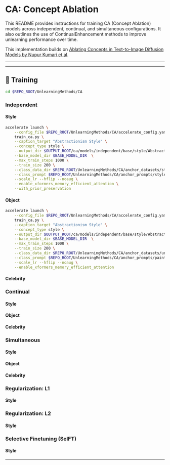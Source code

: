 # CA: Concept Ablation

This README provides instructions for training CA (Concept Ablation) models across independent, continual, and simultaneous configurations. It also outlines the use of ContinualEnhancement methods to improve unlearning performance over time.

This implementation builds on [Ablating Concepts in Text-to-Image Diffusion Models by Nupur Kumari et al](https://github.com/nupurkmr9/concept-ablation/tree/main).

---

---

## 🧠 Training
```bash
cd $REPO_ROOT/UnlearningMethods/CA
```
### Independent
#### Style
```bash
accelerate launch \
    --config_file $REPO_ROOT/UnlearningMethods/CA/accelerate_config.yaml \
    train_ca.py \
    --caption_target "Abstractionism Style" \
    --concept_type style \
    --output_dir $OUTPUT_ROOT/ca/models/independent/base/style/Abstractionism_retention \
    --base_model_dir $BASE_MODEL_DIR  \
    --max_train_steps 1000 \
    --train_size 200 \
    --class_data_dir $REPO_ROOT/UnlearningMethods/CA/anchor_datasets/style/painting_unlearncanvas \
    --class_prompt $REPO_ROOT/UnlearningMethods/CA/anchor_prompts/style/painting.txt  \
    --scale_lr --hflip --noaug \
    --enable_xformers_memory_efficient_attention \
    --with_prior_preservation 
```

#### Object
```bash
accelerate launch \
    --config_file $REPO_ROOT/UnlearningMethods/CA/accelerate_config.yaml \
    train_ca.py \
    --caption_target "Abstractionism Style" \
    --concept_type style \
    --output_dir $OUTPUT_ROOT/ca/models/independent/base/style/Abstractionism \
    --base_model_dir $BASE_MODEL_DIR  \
    --max_train_steps 1000 \
    --train_size 200 \
    --class_data_dir $REPO_ROOT/UnlearningMethods/CA/anchor_datasets/unlearncanvas_painting \
    --class_prompt $REPO_ROOT/UnlearningMethods/CA/anchor_prompts/painting.txt  \
    --scale_lr --hflip --noaug \
    --enable_xformers_memory_efficient_attention 
```
#### Celebrity

### Continual
#### Style
#### Object
#### Celebrity

### Simultaneous
#### Style

#### Object
#### Celebrity

### Regularization: L1
#### Style


### Regularization: L2
#### Style


### Selective Finetuning (SelFT)
#### Style


---

